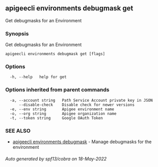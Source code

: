 ## apigeecli environments debugmask get

Get debugmasks for an Environment

### Synopsis

Get debugmasks for an Environment

```
apigeecli environments debugmask get [flags]
```

### Options

```
  -h, --help   help for get
```

### Options inherited from parent commands

```
  -a, --account string   Path Service Account private key in JSON
      --disable-check    Disable check for newer versions
  -e, --env string       Apigee environment name
  -o, --org string       Apigee organization name
  -t, --token string     Google OAuth Token
```

### SEE ALSO

* [apigeecli environments debugmask](apigeecli_environments_debugmask.md)	 - Manage debugmasks for the environment

###### Auto generated by spf13/cobra on 18-May-2022
